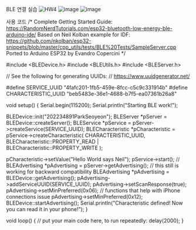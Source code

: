 BLE 연결 실습
![HW4](https://github.com/user-attachments/assets/b4a6d74c-ef4c-4838-8525-6003f51a4755)
![image](https://github.com/user-attachments/assets/ed205a37-2045-4047-9e9c-8e00a5452265)
![image](https://github.com/user-attachments/assets/22e97691-87b2-4d0b-a778-8507cc7505c9)


사용 코드
/*
  Complete Getting Started Guide: https://RandomNerdTutorials.com/esp32-bluetooth-low-energy-ble-arduino-ide/
  Based on Neil Kolban example for IDF: https://github.com/nkolban/esp32-snippets/blob/master/cpp_utils/tests/BLE%20Tests/SampleServer.cpp
  Ported to Arduino ESP32 by Evandro Copercini
*/

#include <BLEDevice.h>
#include <BLEUtils.h>
#include <BLEServer.h>

// See the following for generating UUIDs:
// https://www.uuidgenerator.net/

#define SERVICE_UUID        "4fafc201-1fb5-459e-8fcc-c5c9c331914b"
#define CHARACTERISTIC_UUID "beb5483e-36e1-4688-b7f5-ea07361b26a8"

void setup() {
  Serial.begin(115200);
  Serial.println("Starting BLE work!");

  BLEDevice::init("202234891ParkSeoyeon");
  BLEServer *pServer = BLEDevice::createServer();
  BLEService *pService = pServer->createService(SERVICE_UUID);
  BLECharacteristic *pCharacteristic = pService->createCharacteristic(
                                         CHARACTERISTIC_UUID,
                                         BLECharacteristic::PROPERTY_READ |
                                         BLECharacteristic::PROPERTY_WRITE
                                       );

  pCharacteristic->setValue("Hello World says Neil");
  pService->start();
  // BLEAdvertising *pAdvertising = pServer->getAdvertising();  // this still is working for backward compatibility
  BLEAdvertising *pAdvertising = BLEDevice::getAdvertising();
  pAdvertising->addServiceUUID(SERVICE_UUID);
  pAdvertising->setScanResponse(true);
  pAdvertising->setMinPreferred(0x06);  // functions that help with iPhone connections issue
  pAdvertising->setMinPreferred(0x12);
  BLEDevice::startAdvertising();
  Serial.println("Characteristic defined! Now you can read it in your phone!");
}

void loop() {
  // put your main code here, to run repeatedly:
  delay(2000);
}
